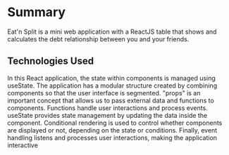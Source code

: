# Summary

Eat'n Split is a mini web application with a ReactJS table that shows and calculates the debt relationship between you and your friends.

## Technologies Used

In this React application, the state within components is managed using useState.
The application has a modular structure created by combining components so that the user interface is segmented. "props" is an important concept that allows us to pass external data and functions to components. Functions handle user interactions and process events. useState provides state management by updating the data inside the component. Conditional rendering is used to control whether components are displayed or not, depending on the state or conditions. Finally, event handling listens and processes user interactions, making the application interactive

